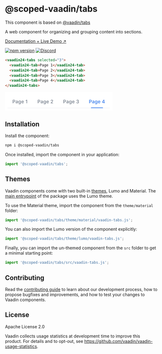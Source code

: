 # @scoped-vaadin/tabs

This component is based on [@vaadin/tabs](https://www.npmjs.com/package/@vaadin/tabs)

A web component for organizing and grouping content into sections.

[Documentation + Live Demo ↗](https://vaadin.com/docs/latest/components/tabs)

[![npm version](https://badgen.net/npm/v/@scoped-vaadin/tabs)](https://www.npmjs.com/package/@scoped-vaadin/tabs)
[![Discord](https://img.shields.io/discord/732335336448852018?label=discord)](https://discord.gg/PHmkCKC)

```html
<vaadin24-tabs selected="3">
  <vaadin24-tab>Page 1</vaadin24-tab>
  <vaadin24-tab>Page 2</vaadin24-tab>
  <vaadin24-tab>Page 3</vaadin24-tab>
  <vaadin24-tab>Page 4</vaadin24-tab>
</vaadin24-tabs>
```

[<img src="https://raw.githubusercontent.com/vaadin/web-components/main/packages/tabs/screenshot.png" width="355" alt="Screenshot of vaadin-tabs">](https://vaadin.com/docs/latest/components/tabs)

## Installation

Install the component:

```sh
npm i @scoped-vaadin/tabs
```

Once installed, import the component in your application:

```js
import '@scoped-vaadin/tabs';
```

## Themes

Vaadin components come with two built-in [themes](https://vaadin.com/docs/latest/styling), Lumo and Material.
The [main entrypoint](https://github.com/vaadin/web-components/blob/main/packages/tabs/vaadin-tabs.js) of the package uses the Lumo theme.

To use the Material theme, import the component from the `theme/material` folder:

```js
import '@scoped-vaadin/tabs/theme/material/vaadin-tabs.js';
```

You can also import the Lumo version of the component explicitly:

```js
import '@scoped-vaadin/tabs/theme/lumo/vaadin-tabs.js';
```

Finally, you can import the un-themed component from the `src` folder to get a minimal starting point:

```js
import '@scoped-vaadin/tabs/src/vaadin-tabs.js';
```

## Contributing

Read the [contributing guide](https://vaadin.com/docs/latest/contributing/overview) to learn about our development process, how to propose bugfixes and improvements, and how to test your changes to Vaadin components.

## License

Apache License 2.0

Vaadin collects usage statistics at development time to improve this product.
For details and to opt-out, see https://github.com/vaadin/vaadin-usage-statistics.
